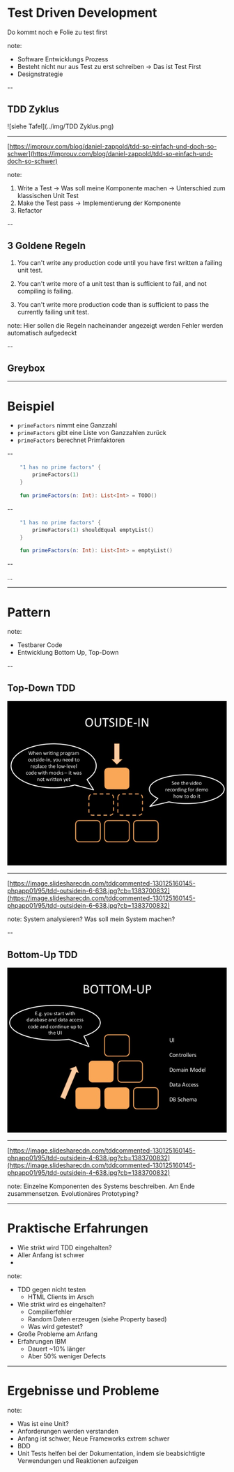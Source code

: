# Test Driven Development

Do kommt noch e Folie zu test first

note: 
- Software Entwicklungs Prozess
- Besteht nicht nur aus Test zu erst schreiben -> Das ist Test First
- Designstrategie

--

## TDD Zyklus

![siehe Tafel](../img/TDD Zyklus.png) <!-- .element: height="350px"-->

***
[https://improuv.com/blog/daniel-zappold/tdd-so-einfach-und-doch-so-schwer](https://improuv.com/blog/daniel-zappold/tdd-so-einfach-und-doch-so-schwer)

note: 
1) Write a Test -> Was soll meine Komponente machen -> Unterschied zum klassischen Unit Test
2) Make the Test pass -> Implementierung der Komponente
3) Refactor

--

## 3 Goldene Regeln

1) You can't write any production code until you have first written a failing unit test. <!-- .element: class="fragment" height="100px"-->

2) You can't write more of a unit test than is sufficient to fail, and not compiling is failing. <!-- .element: class="fragment" height="100px"-->

3) You can't write more production code than is sufficient to pass the currently failing unit test. <!-- .element: class="fragment" height="100px"-->

note: 
Hier sollen die Regeln nacheinander angezeigt werden
Fehler werden automatisch aufgedeckt

--

## Greybox 

---

# Beispiel

- `primeFactors` nimmt eine Ganzzahl
- `primeFactors` gibt eine Liste von Ganzzahlen zurück
- `primeFactors` berechnet Primfaktoren

--

``` kotlin
    "1 has no prime factors" {
        primeFactors(1) 
    }
```

``` kotlin 
    fun primeFactors(n: Int): List<Int> = TODO()
```
<!-- .element: class="fragment"-->

--

``` kotlin
    "1 has no prime factors" {
        primeFactors(1) shouldEqual emptyList()
    }
```

``` kotlin 
    fun primeFactors(n: Int): List<Int> = emptyList()
```
<!-- .element: class="fragment"-->

--

...

---

# Pattern

note: 
- Testbarer Code
- Entwicklung Bottom Up, Top-Down

--

## Top-Down TDD

![top down](../img/tdd-outside-in.jpg)

***
[https://image.slidesharecdn.com/tddcommented-130125160145-phpapp01/95/tdd-outsidein-6-638.jpg?cb=1383700832](https://image.slidesharecdn.com/tddcommented-130125160145-phpapp01/95/tdd-outsidein-6-638.jpg?cb=1383700832)

note: 
System analysieren?
Was soll mein System machen?

--

## Bottom-Up TDD

![bottom up](../img/tdd-bottom-up.jpg)

***
[https://image.slidesharecdn.com/tddcommented-130125160145-phpapp01/95/tdd-outsidein-4-638.jpg?cb=1383700832](https://image.slidesharecdn.com/tddcommented-130125160145-phpapp01/95/tdd-outsidein-4-638.jpg?cb=1383700832)

note:
Einzelne Komponenten des Systems beschreiben. 
Am Ende zusammensetzen.
Evolutionäres Prototyping?

---

# Praktische Erfahrungen

- Wie strikt wird TDD eingehalten?
- Aller Anfang ist schwer
- 

note: 
- TDD gegen nicht testen 
    - HTML Clients im Arsch
- Wie strikt wird es eingehalten?
    - Compilierfehler
    - Random Daten erzeugen (siehe Property based)
    - Was wird getestet?
- Große Probleme am Anfang
- Erfahrungen IBM 
    - Dauert ~10% länger
    - Aber 50% weniger Defects

---

# Ergebnisse und Probleme

note: 
- Was ist eine Unit?
- Anforderungen werden verstanden
- Anfang ist schwer, Neue Frameworks extrem schwer
- BDD
- Unit Tests helfen bei der Dokumentation, indem sie beabsichtigte Verwendungen und Reaktionen aufzeigen

